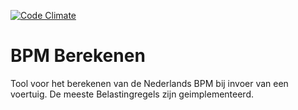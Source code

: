 [![Code Climate](https://codeclimate.com/github/denvers/bpm-berekenen/badges/gpa.svg)](https://codeclimate.com/github/denvers/bpm-berekenen)

# BPM Berekenen

Tool voor het berekenen van de Nederlands BPM bij invoer van een voertuig. De meeste Belastingregels zijn geimplementeerd.
